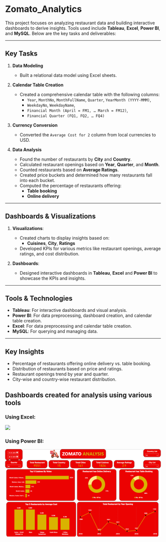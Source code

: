 # Zomato_Analytics

This project focuses on analyzing restaurant data and building interactive dashboards to derive insights. Tools used include **Tableau**, **Excel**, **Power BI**, and **MySQL**. Below are the key tasks and deliverables:

---

## Key Tasks  
1. **Data Modeling**  
   - Built a relational data model using Excel sheets.  
   
2. **Calendar Table Creation**  
   - Created a comprehensive calendar table with the following columns:  
     - `Year`, `MonthNo`, `MonthFullName`, `Quarter`, `YearMonth (YYYY-MMM)`,  
     - `WeekdayNo`, `WeekdayName`,  
     - `Financial Month (April = FM1, … March = FM12)`,  
     - `Financial Quarter (FQ1, FQ2, … FQ4)`  
   
3. **Currency Conversion**  
   - Converted the `Average Cost for 2` column from local currencies to USD.

4. **Data Analysis**  
   - Found the number of restaurants by **City** and **Country**.  
   - Calculated restaurant openings based on **Year**, **Quarter**, and **Month**.  
   - Counted restaurants based on **Average Ratings**.  
   - Created price buckets and determined how many restaurants fall into each bucket.  
   - Computed the percentage of restaurants offering:  
     - **Table booking**  
     - **Online delivery**

---

## Dashboards & Visualizations  
1. **Visualizations**:  
   - Created charts to display insights based on:  
     - **Cuisines**, **City**, **Ratings**  
   - Developed KPIs for various metrics like restaurant openings, average ratings, and cost distribution.

2. **Dashboards**:  
   - Designed interactive dashboards in **Tableau**, **Excel** and **Power BI** to showcase the KPIs and insights.  
   
---

## Tools & Technologies  
- **Tableau**: For interactive dashboards and visual analysis.  
- **Power BI**: For data preprocessing, dashboard creation, and calendar table creation.  
- **Excel**: For data preprocessing and calendar table creation.  
- **MySQL**: For querying and managing data.

---

## Key Insights  
- Percentage of restaurants offering online delivery vs. table booking.  
- Distribution of restaurants based on price and ratings.  
- Restaurant openings trend by year and quarter.  
- City-wise and country-wise restaurant distribution.

## Dashboards created for analysis using various tools

### Using Excel:
![](images/Excel_Dashboard.png)

### Using Power BI:
![](images/Power_BI_Dashboard.png)
